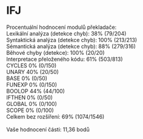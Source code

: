 # IFJ

Procentuální hodnocení modulů překladače:<br>
Lexikální analýza (detekce chyb): 38% (79/204)<br>
Syntaktická analýza (detekce chyb): 100% (213/213)<br>
Sémantická analýza (detekce chyb): 88% (279/316)<br>
Běhové chyby (detekce): 100% (20/20)<br>
Interpretace přeloženého kódu: 61% (503/813)<br>
CYCLES 0% (0/150)<br>
UNARY 40% (20/50)<br>
BASE 0% (0/50)<br>
FUNEXP 0% (0/150)<br>
BOOLOP 44% (44/100)<br>
IFTHEN 0% (0/50)<br>
GLOBAL 0% (0/100)<br>
SCOPE 0% (0/100)<br>
Celkem bez rozšíření: 69% (1074/1546)<br>
<br>
Vaše hodnocení části: 11,36 bodů<br>
